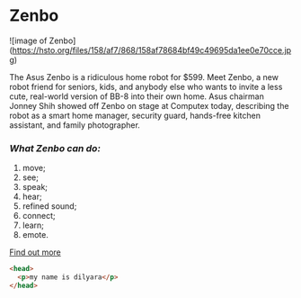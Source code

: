 # Zenbo
![image of Zenbo] (https://hsto.org/files/158/af7/868/158af78684bf49c49695da1ee0e70cce.jpg)

The Asus Zenbo is a ridiculous home robot for $599.
Meet Zenbo, a new robot friend for seniors, kids, and anybody else who wants to invite a less cute, real-world version of BB-8 into their own home. Asus chairman Jonney Shih showed off Zenbo on stage at Computex today, describing the robot as a smart home manager, security guard, hands-free kitchen assistant, and family photographer.
### *What Zenbo can do:*
1. move;
2. see;
3. speak;
4. hear;
5. refined sound;
6. connect;
7. learn;
8. emote.

[Find out more](https://zenbo.asus.com/)
```html
<head>
  <p>my name is dilyara</p>
</head>
```
